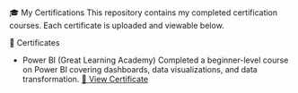 🎓 My Certifications
This repository contains my completed certification courses. Each certificate is uploaded and viewable below.

📜 Certificates

- Power BI (Great Learning Academy)
  Completed a beginner-level course on Power BI covering dashboards, data visualizations, and data transformation.
  [📄 View Certificate](./Power%20BI.jpeg)

